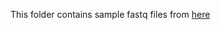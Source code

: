 This folder contains sample fastq files from [here](https://github.com/sagrudd/nanopoRe/tree/master/inst/extdata)
